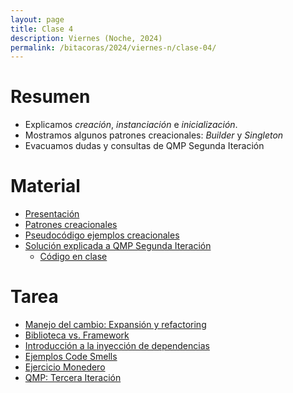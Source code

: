 ```yaml
---
layout: page
title: Clase 4
description: Viernes (Noche, 2024)
permalink: /bitacoras/2024/viernes-n/clase-04/
---
```



# Resumen

- Explicamos _creación_, _instanciación_ e _inicialización_.
- Mostramos algunos patrones creacionales: _Builder_ y _Singleton_
- Evacuamos dudas y consultas de QMP Segunda Iteración

# Material

- [Presentación](https://docs.google.com/presentation/d/17rXxYFpasUGowZKjE6kFY9sF5JWOOZKqI9sv0OTU5N8)
- [Patrones creacionales](https://docs.google.com/document/d/1jyjLJiXhScB8204qPOHyHWqE5gRINvAbV3F4-x2E-hI/edit#)
- [Pseudocódigo ejemplos creacionales](https://github.com/dds-utn/ejemplos-creacionales)
- [Solución explicada a QMP Segunda Iteración](https://docs.google.com/document/d/1NeSJWVvj5JlEZo89kh99lO22X7GCJsPETSuNfw6cVeM/edit)
    - [Código en clase](https://gist.github.com/flbulgarelli/9e1f6e135bb00b098710cbf34305b857)

# Tarea

- [Manejo del cambio: Expansión y refactoring](https://docs.google.com/document/d/1cAje0qwy3Cus_ob0r-tatbcT01sDFeLt3MmSVmLeSxk/edit?usp=sharing)
- [Biblioteca vs. Framework](https://docs.google.com/document/d/1D_MCoh4J8kL1MAKNlbDgAMu2nYxri-81nZBYOPFWnO0/edit#heading=h.6ab0fffv8tld)
- [Introducción a la inyección de dependencias](https://docs.google.com/document/d/1GsW-hVF0XR76KunDILqkltyE1KIBvj3ldCCkyStjne0/edit?usp=sharing)
- [Ejemplos Code Smells](https://docs.google.com/document/d/1N-ZFQqcmge7TozZ1zOcW1tbFrn9IFEJm91X8MFGysik/edit?usp=sharing)
- [Ejercicio Monedero](https://github.com/dds-utn/dds-monedero-java8)
- [QMP: Tercera Iteración](https://docs.google.com/document/d/1XGb_Xt2v3viZY4RNky6zguL-ATv1iqEzHWhK4a6vsIk/edit#)
